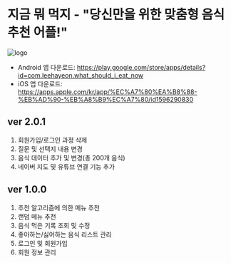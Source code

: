 # 지금 뭐 먹지 - "당신만을 위한 맞춤형 음식 추천 어플!"
![logo](https://user-images.githubusercontent.com/66169740/142158715-d965f0df-7a6d-4d7f-b3d3-785a12672762.png)
- Android 앱 다운로드: https://play.google.com/store/apps/details?id=com.leehayeon.what_should_i_eat_now
- iOS 앱 다운로드: https://apps.apple.com/kr/app/%EC%A7%80%EA%B8%88-%EB%AD%90-%EB%A8%B9%EC%A7%80/id1596290830

## ver 2.0.1
1. 회원가입/로그인 과정 삭제
2. 질문 및 선택지 내용 변경
3. 음식 데이터 추가 및 변경(총 200개 음식)
4. 네이버 지도 및 유튜브 연결 기능 추가

## ver 1.0.0
1. 추천 알고리즘에 의한 메뉴 추천
2. 랜덤 메뉴 추천
3. 음식 먹은 기록 조회 및 수정
4. 좋아하는/싫어하는 음식 리스트 관리
5. 로그인 및 회원가입
6. 회원 정보 관리
